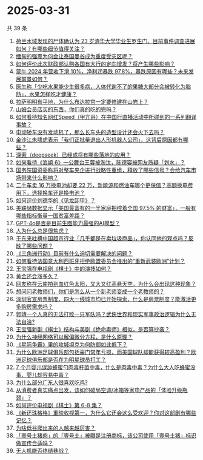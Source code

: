 # 2025-03-31

共 39 条

<!-- BEGIN -->
<!-- 最后更新时间 Mon Mar 31 2025 01:31:21 GMT+0800 (China Standard Time) -->

1. [荷兰水域发现的尸体确认为 23 岁清华大学毕业生罗生门，目前事件调查进展如何？有哪些细节值得关注？](https://www.zhihu.com/search?q=https%3A%2F%2Fapi.zhihu.com%2Fquestions%2F1889340664812131782)
1. [缅甸的强震为何会让泰国曼谷成为重度受灾区呢？](https://www.zhihu.com/search?q=https%3A%2F%2Fapi.zhihu.com%2Fquestions%2F1889429620408951689)
1. [如何评价此次财政部认购各国有大行的定向增发？将产生哪些影响？](https://www.zhihu.com/search?q=https%3A%2F%2Fapi.zhihu.com%2Fquestions%2F1889716077090559348)
1. [蒙牛 2024 年营收下滑 10%，净利润暴跌 97.8%，暴跌原因有哪些？未来发展前景如何？](https://www.zhihu.com/search?q=https%3A%2F%2Fapi.zhihu.com%2Fquestions%2F1888977977565479391)
1. [医生称「少吃水果能少生很多病，人体代谢不了的果糖大部分会被转化为脂肪」，水果怎样吃才健康？](https://www.zhihu.com/search?q=https%3A%2F%2Fapi.zhihu.com%2Fquestions%2F1889246779540726092)
1. [拉萨明明有平地，为什么布达拉宫一定要修建在山岩上？](https://www.zhihu.com/search?q=https%3A%2F%2Fapi.zhihu.com%2Fquestions%2F780333510)
1. [山姆会员店买的东西，你们真的吃的完吗？](https://www.zhihu.com/search?q=https%3A%2F%2Fapi.zhihu.com%2Fquestions%2F493148917)
1. [如何看待知名网红Speed（甲亢哥）在中国行直播活动中所碰到的一系列翻译事故？](https://www.zhihu.com/search?q=https%3A%2F%2Fapi.zhihu.com%2Fquestions%2F1889151906678538719)
1. [电动轿车没有发动机了，那么长车头的造型设计还会火下去吗？](https://www.zhihu.com/search?q=https%3A%2F%2Fapi.zhihu.com%2Fquestions%2F662461961)
1. [金沙江朱啸虎表示「我们正批量退出人形机器人公司」，这背后原因都有哪些？](https://www.zhihu.com/search?q=https%3A%2F%2Fapi.zhihu.com%2Fquestions%2F1889331007041291077)
1. [深索（deepseek）已经或将有哪些落地的应用？](https://www.zhihu.com/search?q=https%3A%2F%2Fapi.zhihu.com%2Fquestions%2F11502468866)
1. [如何看待《浪姐 6》一公舞台王蓉被淘汰，陈德容被网友质疑「划水」？](https://www.zhihu.com/search?q=https%3A%2F%2Fapi.zhihu.com%2Fquestions%2F1888997148630185152)
1. [国务院国资委称将对整车央企进行战略性重组，释放了哪些信号？会给汽车市场带来什么影响？](https://www.zhihu.com/search?q=https%3A%2F%2Fapi.zhihu.com%2Fquestions%2F1889448017196705775)
1. [二手车卖 16 万换电池却要 22 万，新能源和燃油车哪个更保值？高额换电费用下，选择换车还是换电池？](https://www.zhihu.com/search?q=https%3A%2F%2Fapi.zhihu.com%2Fquestions%2F15739101027)
1. [如何评价刘德华的《见龙卸甲》？](https://www.zhihu.com/search?q=https%3A%2F%2Fapi.zhihu.com%2Fquestions%2F25398116)
1. [美联储数据显示「美国最富有的一半家庭把控着全国 97.5% 的财富」，一般有哪些指标衡量一国贫富差距？](https://www.zhihu.com/search?q=https%3A%2F%2Fapi.zhihu.com%2Fquestions%2F1888542984687022429)
1. [GPT-4o是否是目前生图能力最强的AI模型？](https://www.zhihu.com/search?q=https%3A%2F%2Fapi.zhihu.com%2Fquestions%2F656589804)
1. [人为什么总是很焦虑？](https://www.zhihu.com/search?q=https%3A%2F%2Fapi.zhihu.com%2Fquestions%2F7944454486)
1. [于东来吐槽中国超市行业「几乎都是在卖垃圾商品」，你认同他的观点吗？反映了哪些问题？](https://www.zhihu.com/search?q=https%3A%2F%2Fapi.zhihu.com%2Fquestions%2F1889390951400699299)
1. [《三角洲行动》目前有什么迫切需要解决的问题？](https://www.zhihu.com/search?q=https%3A%2F%2Fapi.zhihu.com%2Fquestions%2F1886747112609395556)
1. [如何看待法国意大利西班牙拒绝欧盟委员会推出的“重新武装欧洲”计划？](https://www.zhihu.com/search?q=https%3A%2F%2Fapi.zhihu.com%2Fquestions%2F1888825750532121407)
1. [王宝强在电视剧《棋士》中的演技如何？](https://www.zhihu.com/search?q=https%3A%2F%2Fapi.zhihu.com%2Fquestions%2F15721932184)
1. [黄金还会涨多久？](https://www.zhihu.com/search?q=https%3A%2F%2Fapi.zhihu.com%2Fquestions%2F15339566033)
1. [网友称在云南拍到血红色太阳，又大又红高悬天空，为什么会出现这种现象？](https://www.zhihu.com/search?q=https%3A%2F%2Fapi.zhihu.com%2Fquestions%2F1889452301372057038)
1. [想问问老教师们，你们是怎么从一个新老师变成一个老教师的？](https://www.zhihu.com/search?q=https%3A%2F%2Fapi.zhihu.com%2Fquestions%2F13264197282)
1. [深圳官宣房票制度，四大一线城市均已开始探索，什么是房票制度？能激活更多购房需求吗？](https://www.zhihu.com/search?q=https%3A%2F%2Fapi.zhihu.com%2Fquestions%2F1888719532350207150)
1. [郭靖一个人真的无法打败一只军队吗？武侠世界和现实军事政治逻辑为什么无法自洽?](https://www.zhihu.com/search?q=https%3A%2F%2Fapi.zhihu.com%2Fquestions%2F448632829)
1. [王宝强新剧《棋士》结构与美剧《绝命毒师》相似，是否算抄袭？](https://www.zhihu.com/search?q=https%3A%2F%2Fapi.zhihu.com%2Fquestions%2F1888624416184854388)
1. [为什么神经网络可以解偏微分方程，是什么原理？](https://www.zhihu.com/search?q=https%3A%2F%2Fapi.zhihu.com%2Fquestions%2F462964098)
1. [《星际争霸》里的攻城坦克为何防御如此低下？](https://www.zhihu.com/search?q=https%3A%2F%2Fapi.zhihu.com%2Fquestions%2F554340259)
1. [为什么欧洲足球俱乐部包括豪门常年亏损，而美国球队却能获得较高盈利？欧洲足球俱乐部是否在为明星球员打工？](https://www.zhihu.com/search?q=https%3A%2F%2Fapi.zhihu.com%2Fquestions%2F6604152135)
1. [7 个月婴儿误舔蜂蜜勺肉毒杆菌中毒，什么是肉毒中毒？为什么大人吃蜂蜜没事，婴儿却容易中毒？](https://www.zhihu.com/search?q=https%3A%2F%2Fapi.zhihu.com%2Fquestions%2F15755244666)
1. [为什么部分广东人很喜欢吃鸡?](https://www.zhihu.com/search?q=https%3A%2F%2Fapi.zhihu.com%2Fquestions%2F371215941)
1. [从消费者真实痛点出发，该如何破局空调/冰箱等家电产品的「体验升级瓶颈」？](https://www.zhihu.com/search?q=https%3A%2F%2Fapi.zhihu.com%2Fquestions%2F13470759409)
1. [如何评价电视剧《棋士》第 6-8 集？](https://www.zhihu.com/search?q=https%3A%2F%2Fapi.zhihu.com%2Fquestions%2F1889427532429878472)
1. [《新还珠格格》重映收视第一，为什么它还会这么受欢迎？你对这部剧有哪些记忆？](https://www.zhihu.com/search?q=https%3A%2F%2Fapi.zhihu.com%2Fquestions%2F1888904841742479771)
1. [为啥低谷爬出来的人越来越厉害？](https://www.zhihu.com/search?q=https%3A%2F%2Fapi.zhihu.com%2Fquestions%2F651026305)
1. [「壹号土猪肉」的「壹号土」被曝是注册商标，该公司使用「壹号土猪」标识做宣传合适吗？](https://www.zhihu.com/search?q=https%3A%2F%2Fapi.zhihu.com%2Fquestions%2F1888267921714827300)
1. [无人机能否终结巷战？](https://www.zhihu.com/search?q=https%3A%2F%2Fapi.zhihu.com%2Fquestions%2F502273687)

<!-- END -->
